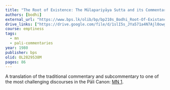 ```yaml
---
title: "The Root of Existence: The Mūlapariyāya Sutta and its Commentaries"
authors: [bodhi]
external_url: "https://www.bps.lk/olib/bp/bp210s_Bodhi_Root-Of-Existance.pdf"
drive_links: ["https://drive.google.com/file/d/1slI5s_JYa571a4N7Ajl0owg7Nf-fFDY8/view?usp=drivesdk"]
course: emptiness
tags:
  - mn
  - pali-commentaries
year: 1980
publisher: bps
olid: OL2829538M
pages: 86
---
```


A translation of the traditional commentary and subcommentary to one of the most challenging discourses in the Pāli Canon: [MN 1](/content/canon/mn1).

